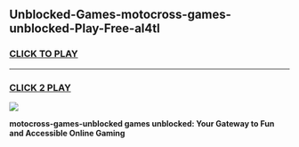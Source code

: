 
## Unblocked-Games-motocross-games-unblocked-Play-Free-al4tl
<h3>
<a href="https://premium76.site?title=motocross-games-unblocked&ref=20M">CLICK TO PLAY</a></h3>
<hr>

<h3>
<a href="https://premium76.site?title=motocross-games-unblocked&ref=20M">CLICK 2 PLAY</a>
  
</h3>

<a href="https://premium76.site?title=motocross-games-unblocked&ref=19M"><img src="https://clearcache.store/games.png"></a>


**motocross-games-unblocked games unblocked: Your Gateway to Fun and Accessible Online Gaming**
